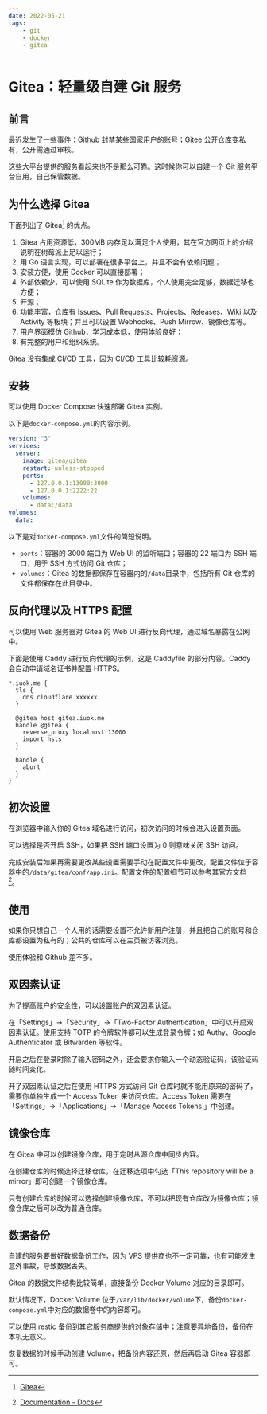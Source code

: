 ```yaml
---
date: 2022-05-21
tags:
    - git
    - docker
    - gitea
---
```


# Gitea：轻量级自建 Git 服务

## 前言

最近发生了一些事件：Github 封禁某些国家用户的账号；Gitee 公开仓库变私有，公开需通过审核。

这些大平台提供的服务看起来也不是那么可靠。这时候你可以自建一个 Git 服务平台自用，自己保管数据。

## 为什么选择 Gitea

下面列出了 Gitea[^1] 的优点。

1. Gitea 占用资源低，300MB 内存足以满足个人使用，其在官方网页上的介绍说明在树莓派上足以运行；
2. 用 Go 语言实现，可以部署在很多平台上，并且不会有依赖问题；
3. 安装方便，使用 Docker 可以直接部署；
4. 外部依赖少，可以使用 SQLite 作为数据库，个人使用完全足够，数据迁移也方便；
5. 开源；
6. 功能丰富，仓库有 Issues、Pull Requests、Projects、Releases、Wiki 以及 Activity 等板块；并且可以设置 Webhooks、Push Mirrow、镜像仓库等。
7. 用户界面模仿 Github，学习成本低，使用体验良好；
8. 有完整的用户和组织系统。

Gitea 没有集成 CI/CD 工具，因为 CI/CD 工具比较耗资源。

## 安装

可以使用 Docker Compose 快速部署 Gitea 实例。

以下是`docker-compose.yml`的内容示例。

```yaml
version: "3"
services:
  server:
    image: gitea/gitea
    restart: unless-stopped
    ports:
      - 127.0.0.1:13000:3000
      - 127.0.0.1:2222:22
    volumes:
      - data:/data
volumes:
  data:
```

以下是对`docker-compose.yml`文件的简短说明。

- `ports`：容器的 3000 端口为 Web UI 的监听端口；容器的 22 端口为 SSH 端口，用于 SSH 方式访问 Git 仓库；
- `volumes`：Gitea 的数据都保存在容器内的`/data`目录中，包括所有 Git 仓库的文件都保存在此目录中。

## 反向代理以及 HTTPS 配置

可以使用 Web 服务器对 Gitea 的 Web UI 进行反向代理，通过域名暴露在公网中。

下面是使用 Caddy 进行反向代理的示例，这是 Caddyfile 的部分内容。Caddy 会自动申请域名证书并配置 HTTPS。

```caddyfile
*.iuok.me {
  tls {
    dns cloudflare xxxxxx
  }

  @gitea host gitea.iuok.me
  handle @gitea {
    reverse_proxy localhost:13000
    import hsts
  }

  handle {
    abort
  }
}
```

## 初次设置

在浏览器中输入你的 Gitea 域名进行访问，初次访问的时候会进入设置页面。

可以选择是否开启 SSH，如果把 SSH 端口设置为 0 则意味关闭 SSH 访问。

完成安装后如果再需要更改某些设置需要手动在配置文件中更改，配置文件位于容器中的`/data/gitea/conf/app.ini`。配置文件的配置细节可以参考其官方文档 [^2]。

## 使用

如果你只想自己一个人用的话需要设置不允许新用户注册，并且把自己的账号和仓库都设置为私有的；公共的仓库可以在主页被访客浏览。

使用体验和 Github 差不多。

## 双因素认证

为了提高账户的安全性，可以设置账户的双因素认证。

在「Settings」->「Security」->「Two-Factor Authentication」中可以开启双因素认证。使用支持 TOTP 的令牌软件都可以生成登录令牌；如 Authy、Google Authenticator 或 Bitwarden 等软件。

开启之后在登录时除了输入密码之外，还会要求你输入一个动态验证码，该验证码随时间变化。

开了双因素认证之后在使用 HTTPS 方式访问 Git 仓库时就不能用原来的密码了，需要你单独生成一个 Access Token 来访问仓库。Access Token 需要在「Settings」->「Applications」->「Manage Access Tokens
」中创建。

## 镜像仓库

在 Gitea 中可以创建镜像仓库，用于定时从源仓库中同步内容。

在创建仓库的时候选择迁移仓库，在迁移选项中勾选「This repository will be a mirror」即可创建一个镜像仓库。

只有创建仓库的时候可以选择创建镜像仓库，不可以把现有仓库改为镜像仓库；镜像仓库之后可以改为普通仓库。

## 数据备份

自建的服务要做好数据备份工作，因为 VPS 提供商也不一定可靠，也有可能发生意外事故，导致数据丢失。

Gitea 的数据文件结构比较简单，直接备份 Docker Volume 对应的目录即可。

默认情况下，Docker Volume 位于`/var/lib/docker/volume`下，备份`docker-compose.yml`中对应的数据卷中的内容即可。

可以使用 restic 备份到其它服务商提供的对象存储中；注意要异地备份，备份在本机无意义。

恢复数据的时候手动创建 Volume，把备份内容还原，然后再启动 Gitea 容器即可。

[^1]: [Gitea](https://gitea.io/en-us/)
[^2]: [Documentation - Docs](https://docs.gitea.io/en-us/)
